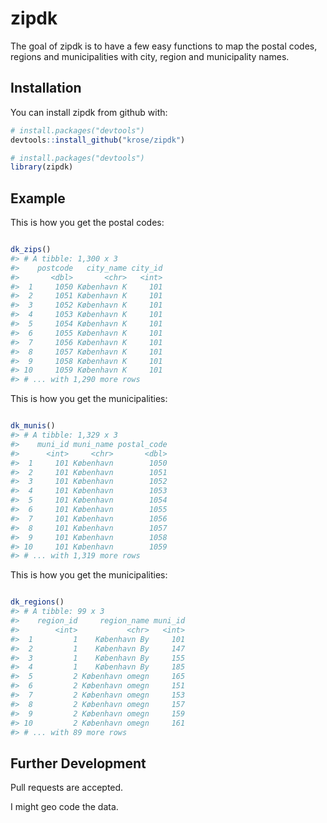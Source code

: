 
<!-- README.md is generated from README.Rmd. Please edit that file -->
zipdk
=====

The goal of zipdk is to have a few easy functions to map the postal codes, regions and municipalities with city, region and municipality names.

Installation
------------

You can install zipdk from github with:

``` r
# install.packages("devtools")
devtools::install_github("krose/zipdk")
```

``` r
# install.packages("devtools")
library(zipdk)
```

Example
-------

This is how you get the postal codes:

``` r

dk_zips()
#> # A tibble: 1,300 x 3
#>    postcode   city_name city_id
#>       <dbl>       <chr>   <int>
#>  1     1050 København K     101
#>  2     1051 København K     101
#>  3     1052 København K     101
#>  4     1053 København K     101
#>  5     1054 København K     101
#>  6     1055 København K     101
#>  7     1056 København K     101
#>  8     1057 København K     101
#>  9     1058 København K     101
#> 10     1059 København K     101
#> # ... with 1,290 more rows
```

This is how you get the municipalities:

``` r

dk_munis()
#> # A tibble: 1,329 x 3
#>    muni_id muni_name postal_code
#>      <int>     <chr>       <dbl>
#>  1     101 København        1050
#>  2     101 København        1051
#>  3     101 København        1052
#>  4     101 København        1053
#>  5     101 København        1054
#>  6     101 København        1055
#>  7     101 København        1056
#>  8     101 København        1057
#>  9     101 København        1058
#> 10     101 København        1059
#> # ... with 1,319 more rows
```

This is how you get the municipalities:

``` r

dk_regions()
#> # A tibble: 99 x 3
#>    region_id     region_name muni_id
#>        <int>           <chr>   <int>
#>  1         1    København By     101
#>  2         1    København By     147
#>  3         1    København By     155
#>  4         1    København By     185
#>  5         2 København omegn     165
#>  6         2 København omegn     151
#>  7         2 København omegn     153
#>  8         2 København omegn     157
#>  9         2 København omegn     159
#> 10         2 København omegn     161
#> # ... with 89 more rows
```

Further Development
-------------------

Pull requests are accepted.

I might geo code the data.
